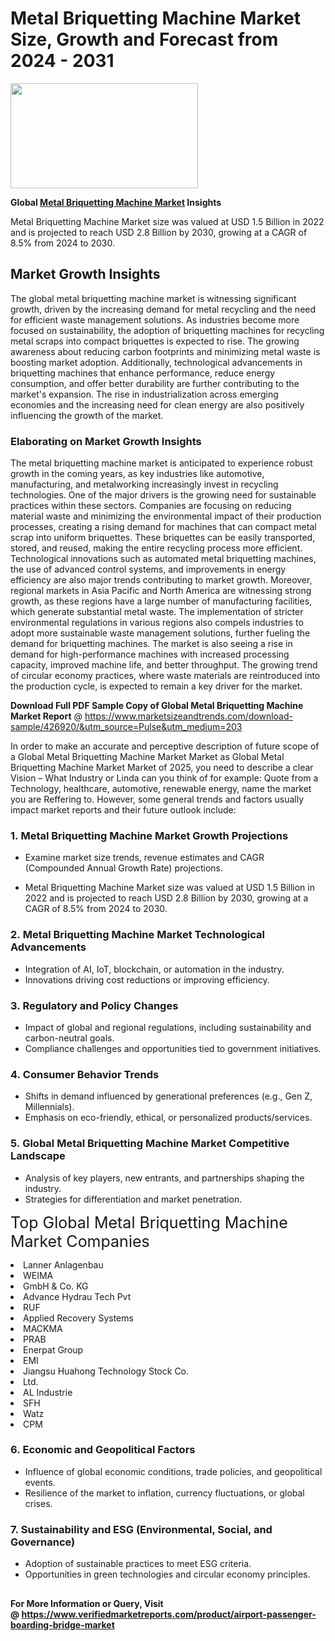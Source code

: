 <H1>Metal Briquetting Machine Market Size, Growth and Forecast from 2024 - 2031</H1><img class="aligncenter size-medium wp-image-584254" src="https://thirdeyenews.in/wp-content/uploads/2024/09/Global-Market-Research-300x168.jpeg" alt="" width="300" height="168" /><p><strong>Global&nbsp;<a href="https://www.marketsizeandtrends.com/download-sample/426920/&amp;utm_source=Pulse&amp;utm_medium=203">Metal Briquetting Machine Market</a> Insights</strong></p><p>Metal Briquetting Machine Market size was valued at USD 1.5 Billion in 2022 and is projected to reach USD 2.8 Billion by 2030, growing at a CAGR of 8.5% from 2024 to 2030.</p><p><h2>Market Growth Insights</h2> The global metal briquetting machine market is witnessing significant growth, driven by the increasing demand for metal recycling and the need for efficient waste management solutions. As industries become more focused on sustainability, the adoption of briquetting machines for recycling metal scraps into compact briquettes is expected to rise. The growing awareness about reducing carbon footprints and minimizing metal waste is boosting market adoption. Additionally, technological advancements in briquetting machines that enhance performance, reduce energy consumption, and offer better durability are further contributing to the market's expansion. The rise in industrialization across emerging economies and the increasing need for clean energy are also positively influencing the growth of the market. <h3>Elaborating on Market Growth Insights</h3> The metal briquetting machine market is anticipated to experience robust growth in the coming years, as key industries like automotive, manufacturing, and metalworking increasingly invest in recycling technologies. One of the major drivers is the growing need for sustainable practices within these sectors. Companies are focusing on reducing material waste and minimizing the environmental impact of their production processes, creating a rising demand for machines that can compact metal scrap into uniform briquettes. These briquettes can be easily transported, stored, and reused, making the entire recycling process more efficient. Technological innovations such as automated metal briquetting machines, the use of advanced control systems, and improvements in energy efficiency are also major trends contributing to market growth. Moreover, regional markets in Asia Pacific and North America are witnessing strong growth, as these regions have a large number of manufacturing facilities, which generate substantial metal waste. The implementation of stricter environmental regulations in various regions also compels industries to adopt more sustainable waste management solutions, further fueling the demand for briquetting machines. The market is also seeing a rise in demand for high-performance machines with increased processing capacity, improved machine life, and better throughput. The growing trend of circular economy practices, where waste materials are reintroduced into the production cycle, is expected to remain a key driver for the market. </p><p><span class=""><strong>Download Full PDF Sample Copy of Global Metal Briquetting Machine Market Report</strong> @ <a href="https://www.marketsizeandtrends.com/download-sample/426920/&amp;utm_source=Pulse&amp;utm_medium=203" target="_blank">https://www.marketsizeandtrends.com/download-sample/426920/&amp;utm_source=Pulse&amp;utm_medium=203</a></span></p><p>In order to make an accurate and perceptive description of future scope of a Global&nbsp;Metal Briquetting Machine Market Market as Global&nbsp;Metal Briquetting Machine Market Market of 2025, you need to describe a clear Vision &ndash; What Industry or Linda can you think of for example: Quote from a Technology, healthcare, automotive, renewable energy, name the market you are Reffering to. However, some general trends and factors usually impact market reports and their future outlook include:</p><h3>1.&nbsp;<strong>Metal Briquetting Machine Market Growth Projections</strong></h3><ul><li>Examine market size trends, revenue estimates and CAGR (Compounded Annual Growth Rate) projections.</li><li><p>Metal Briquetting Machine Market size was valued at USD 1.5 Billion in 2022 and is projected to reach USD 2.8 Billion by 2030, growing at a CAGR of 8.5% from 2024 to 2030.</p></li></ul><h3>2.&nbsp;<strong>Metal Briquetting Machine Market Technological Advancements</strong></h3><ul><li>Integration of AI, IoT, blockchain, or automation in the industry.</li><li>Innovations driving cost reductions or improving efficiency.</li></ul><h3>3.&nbsp;<strong>Regulatory and Policy Changes</strong></h3><ul><li>Impact of global and regional regulations, including sustainability and carbon-neutral goals.</li><li>Compliance challenges and opportunities tied to government initiatives.</li></ul><h3>4.&nbsp;<strong>Consumer Behavior Trends</strong></h3><ul><li>Shifts in demand influenced by generational preferences (e.g., Gen Z, Millennials).</li><li>Emphasis on eco-friendly, ethical, or personalized products/services.</li></ul><h3>5.&nbsp;<strong>Global Metal Briquetting Machine Market Competitive Landscape</strong></h3><ul><li>Analysis of key players, new entrants, and partnerships shaping the industry.</li><li>Strategies for differentiation and market penetration.</li></ul><p data-pm-slice="1 1 []"><span style="color: inherit; font-family: inherit; font-size: 25px;">Top Global Metal Briquetting Machine Market Companies</span></p><div class="" data-test-id=""><p><li>Lanner Anlagenbau</li><li> WEIMA</li><li> GmbH & Co. KG</li><li> Advance Hydrau Tech Pvt</li><li> RUF</li><li> Applied Recovery Systems</li><li> MACKMA</li><li> PRAB</li><li> Enerpat Group</li><li> EMI</li><li> Jiangsu Huahong Technology Stock Co.</li><li>Ltd.</li><li> AL Industrie</li><li> SFH</li><li> Watz</li><li> CPM</li></p></div><h3>6.&nbsp;<strong>Economic and Geopolitical Factors</strong></h3><ul><li>Influence of global economic conditions, trade policies, and geopolitical events.</li><li>Resilience of the market to inflation, currency fluctuations, or global crises.</li></ul><h3>7.&nbsp;<strong>Sustainability and ESG (Environmental, Social, and Governance)</strong></h3><ul><li>Adoption of sustainable practices to meet ESG criteria.</li><li>Opportunities in green technologies and circular economy principles.</li></ul><h2><strong style="font-size: 14px;">For More Information or Query, Visit @&nbsp;</strong><a style="background-color: #ffffff; font-size: 14px;" href="https://www.marketsizeandtrends.com/report/metal-briquetting-machine-market/" target="_blank">https://www.verifiedmarketreports.com/product/airport-passenger-boarding-bridge-market</a></h2>
